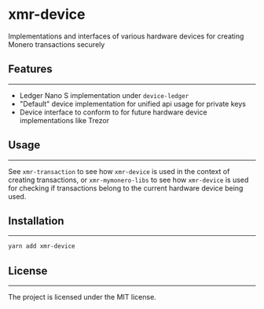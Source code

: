 # xmr-device

Implementations and interfaces of various hardware devices for creating Monero transactions securely

## Features

---

-   Ledger Nano S implementation under `device-ledger`
-   "Default" device implementation for unified api usage for private keys
-   Device interface to conform to for future hardware device implementations like Trezor

## Usage

---

See `xmr-transaction` to see how `xmr-device` is used in the context of creating transactions, or `xmr-mymonero-libs` to see how `xmr-device` is used for checking if transactions belong to the current hardware device being used.

## Installation

---

```sh
yarn add xmr-device
```

## License

---

The project is licensed under the MIT license.
